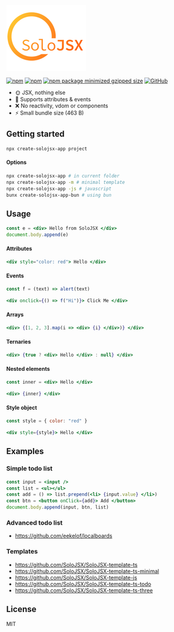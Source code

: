 ![SoloJSX](https://github.com/SoloJSX/SoloJSX/blob/main/.github/solojsx_logo.png?raw=true)

[![npm](https://img.shields.io/npm/v/solojsx)](https://www.npmjs.com/package/solojsx)
[![npm](https://img.shields.io/npm/dm/solojsx)](https://www.npmjs.com/package/solojsx)
[![npm package minimized gzipped size](https://img.shields.io/bundlejs/size/solojsx)](https://www.npmjs.com/package/solojsx)
[![GitHub](https://img.shields.io/github/license/SoloJSX/solojsx)](https://github.com/git/git-scm.com/blob/main/MIT-LICENSE.txt)

- :sun_with_face: JSX, nothing else
- :gem: Supports attributes & events
- :x: No reactivity, vdom or components
- :zap: Small bundle size (463 B)

## Getting started
```bash
npx create-solojsx-app project
```
#### Options
```bash
npx create-solojsx-app # in current folder
npx create-solojsx-app -m # minimal template
npx create-solojsx-app -js # javascript
bunx create-solojsx-app-bun # using bun
```

## Usage
```jsx  
const e = <div> Hello from SoloJSX </div>
document.body.append(e)
```

#### Attributes
```jsx
<div style="color: red"> Hello </div>
```

#### Events
```jsx
const f = (text) => alert(text)
```
```jsx
<div onclick={() => f("Hi")}> Click Me </div>
```

#### Arrays
```jsx
<div> {[1, 2, 3].map(i => <div> {i} </div>)} </div>
```

#### Ternaries
```jsx
<div> {true ? <div> Hello </div> : null} </div>
```

#### Nested elements
```jsx
const inner = <div> Hello </div>
```
```jsx
<div> {inner} </div>
```

#### Style object
```jsx
const style = { color: "red" }
```
```jsx
<div style={style}> Hello </div>
```

## Examples
### Simple todo list
```jsx
const input = <input />
const list = <ul></ul>
const add = () => list.prepend(<li> {input.value} </li>)
const btn = <button onClick={add}> Add </button>
document.body.append(input, btn, list)
```

### Advanced todo list
- https://github.com/eekelof/localboards

### Templates
- https://github.com/SoloJSX/SoloJSX-template-ts
- https://github.com/SoloJSX/SoloJSX-template-ts-minimal
- https://github.com/SoloJSX/SoloJSX-template-js
- https://github.com/SoloJSX/SoloJSX-template-ts-todo
- https://github.com/SoloJSX/SoloJSX-template-ts-three

## License
MIT